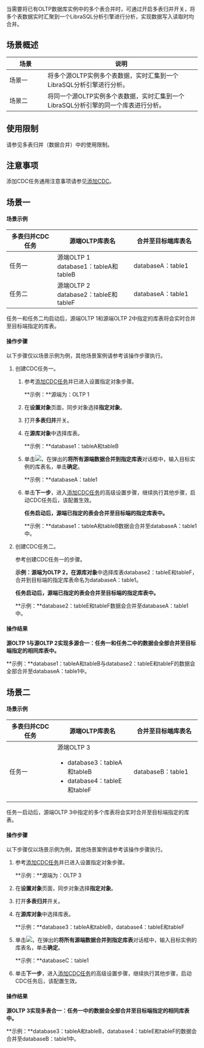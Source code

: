 当需要将已有OLTP数据库实例中的多个表合并时，可通过开启多表归并开关，将多个表数据实时汇聚到一个LibraSQL分析引擎进行分析，实现数据写入读取时均合并。

## 场景概述

<table class="table-striped">
 <thead><tr><th width=20%>场景</th><th width=80%>说明</th></tr></thead>
 <tbody>
 <tr>
 <td>场景一</td>
 <td>将多个源OLTP实例多个表数据，实时汇集到一个LibraSQL分析引擎进行分析。</td>
 <tr>
 <td>场景二</td>
 <td>将同一个源OLTP实例多个表数据，实时汇集到一个LibraSQL分析引擎的同一个库表进行分析。</td>
 </tr>
 </tbody></table>

## 使用限制

请参见多表归并（数据合并）中的使用限制。

## 注意事项

添加CDC任务通用注意事项请参见[添加CDC](https://cloud.tencent.com/document/product/1488/63678)。

## 场景一

#### 场景示例

<table class="table-striped">
 <thead><tr><th width=25%>多表归并CDC任务</th><th width=40%>源端OLTP库表名</th><th width=35%>合并至目标端库表名</th></tr></thead>
 <tbody>
 <tr>
 <td>任务一</td>
 <td>源端OLTP 1<br />database1：tableA和tableB</td>
 <td>databaseA：table1</td></tr>
 <tr>
 <td>任务二</td>
 <td>源端OLTP 2<br />database2：tableE和tableF</td>
 <td>databaseA：table1</td></tr>
 </tbody></table>

任务一和任务二均启动后，源端OLTP 1和源端OLTP 2中指定的库表将会实时合并至目标端指定的库表。

#### 操作步骤

以下步骤仅以场景示例为例，其他场景案例请参考该操作步骤执行。

1. 创建CDC任务一。

     1. 参考[添加CDC任务](https://cloud.tencent.com/document/product/1488/63678)并已进入设置指定对象步骤。

        **示例：**源端为：OLTP 1

     2. 在**设置对象**页面，同步对象选择**指定对象**。

     3. 打开**多表归并**开关。

     4. 在**源库对象**中选择库表。

        **示例：**database1：tableA和tableB

     5. 单击![](https://qcloudimg.tencent-cloud.cn/raw/dbf724d7ed2b64d83be5cf9a4bdbde6a.png)，在弹出的**将所有源端数据合并到指定库表**对话框中，输入目标实例的库表名，单击**确定**。

        **示例：**databaseA：table1

     6. 单击**下一步**，进入[添加CDC任务](https://cloud.tencent.com/document/product/1488/63678)的高级设置步骤，继续执行其他步骤，启动CDC任务后，该配置生效。

        **任务启动后，源端已指定的表会合并至目标端的指定库表中。**

        **示例：**database1：tableA和tableB数据会合并至databaseA：table1中。

2. 创建CDC任务二。

     参考创建CDC任务一的步骤。

     **示例：**源端为OLTP 2，在**源库对象**中选择库表database2：tableE和tableF，合并到目标端的指定库表命名为databaseA：table1。

     **任务启动后，源端已指定的表会合并至目标端的指定库表中。**
     
     **示例：**database2：tableE和tableF数据会合并至databaseA：table1中。

#### 操作结果

**源OLTP 1与源OLTP 2实现多源合一：任务一和任务二中的数据会全部合并至目标端指定的相同库表中。**

**示例：**database1：tableA和tableB与database2：tableE和tableF的数据会全部合并至databaseA：table1中。



## 场景二

#### 场景示例

<table class="table-striped">
 <thead><tr><th width=25%>多表归并CDC任务</th><th width=40%>源端OLTP库表名</th><th width=35%>合并至目标端库表名</th></tr></thead>
 <tbody>
 <tr>
 <td >任务一</td>
 <td>源端OLTP 3<ul><li>database3：tableA和tableB<li>database4：tableE和tableF</td>
 <td >databaseB：table1</td>
 </tr>
 </tbody></table>

任务一启动后，源端OLTP 3中指定的多个库表将会实时合并至目标端指定的库表。

#### 操作步骤

以下步骤仅以场景示例为例，其他场景案例请参考该操作步骤执行。

1. 参考[添加CDC任务](https://cloud.tencent.com/document/product/1488/63678)并已进入设置指定对象步骤。

   **示例：**源端为：OLTP 3

2. 在**设置对象**页面，同步对象选择**指定对象**。

3. 打开**多表归并**开关。

4. 在**源库对象**中选择库表。

   **示例：**database3：tableA和tableB，database4：tableE和tableF

5. 单击![](https://qcloudimg.tencent-cloud.cn/raw/dbf724d7ed2b64d83be5cf9a4bdbde6a.png)，在弹出的**将所有源端数据合并到指定库表**对话框中，输入目标实例的库表名，单击**确定**。

   **示例：**databaseC：table1

6. 单击**下一步**，进入[添加CDC任务](https://cloud.tencent.com/document/product/1488/63678)的高级设置步骤，继续执行其他步骤，启动CDC任务后，该配置生效。


#### 操作结果

**源OLTP 3实现多表合一：任务一中的数据会全部合并至目标端指定的相同库表中。**

**示例：**database3：tableA和tableB，database4：tableE和tableF的数据会合并至databaseB：table1中。


